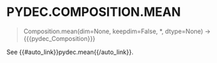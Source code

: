 # PYDEC.COMPOSITION.MEAN
> Composition.mean(dim=None, keepdim=False, *, dtype=None) →  {{{pydec_Composition}}}

See {{#auto_link}}pydec.mean{{/auto_link}}.